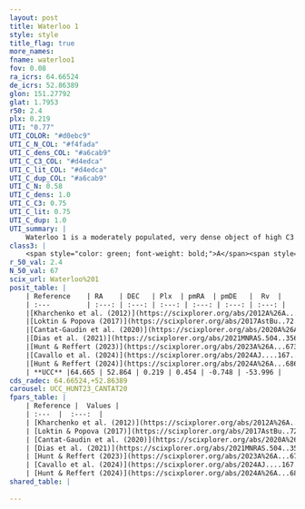 ```yaml
---
layout: post
title: Waterloo 1
style: style
title_flag: true
more_names: 
fname: waterloo1
fov: 0.08
ra_icrs: 64.66524
de_icrs: 52.86389
glon: 151.27792
glat: 1.7953
r50: 2.4
plx: 0.219
UTI: "0.77"
UTI_COLOR: "#d0ebc9"
UTI_C_N_COL: "#f4fada"
UTI_C_dens_COL: "#a6cab9"
UTI_C_C3_COL: "#d4edca"
UTI_C_lit_COL: "#d4edca"
UTI_C_dup_COL: "#a6cab9"
UTI_C_N: 0.58
UTI_C_dens: 1.0
UTI_C_C3: 0.75
UTI_C_lit: 0.75
UTI_C_dup: 1.0
UTI_summary: |
    Waterloo 1 is a moderately populated, very dense object of high C3 quality. It is well-studied in the literature.
class3: |
    <span style="color: green; font-weight: bold;">A</span><span style="color: #FFC300; font-weight: bold;">B</span>
r_50_val: 2.4
N_50_val: 67
scix_url: Waterloo%201
posit_table: |
    | Reference    | RA    | DEC   | Plx  | pmRA  | pmDE   |  Rv  |
    | :---         | :---: | :---: | :---: | :---: | :---: | :---: |
    |[Kharchenko et al. (2012)](https://scixplorer.org/abs/2012A%26A...543A.156K) | 64.657 | 52.86 | -- | -2.79 | 3.27 | -- |
    |[Loktin & Popova (2017)](https://scixplorer.org/abs/2017AstBu..72..257L) | 64.65 | 52.859 | -- | -1.721 | 2.801 | -- |
    |[Cantat-Gaudin et al. (2020)](https://scixplorer.org/abs/2020A%26A...640A...1C) | 64.682 | 52.863 | 0.214 | 0.492 | -0.689 | -- |
    |[Dias et al. (2021)](https://scixplorer.org/abs/2021MNRAS.504..356D) | 64.712 | 52.865 | 0.2 | 0.49 | -0.686 | -- |
    |[Hunt & Reffert (2023)](https://scixplorer.org/abs/2023A%26A...673A.114H) | 64.653 | 52.864 | 0.233 | 0.492 | -0.782 | -9.126 |
    |[Cavallo et al. (2024)](https://scixplorer.org/abs/2024AJ....167...12C) | 65.007 | 52.951 | 0.233 | -- | -- | -- |
    |[Hunt & Reffert (2024)](https://scixplorer.org/abs/2024A%26A...686A..42H) | 64.653 | 52.864 | 0.233 | 0.492 | -0.782 | -9.126 |
    | **UCC** |64.665 | 52.864 | 0.219 | 0.454 | -0.748 | -53.996 | 
cds_radec: 64.66524,+52.86389
carousel: UCC_HUNT23_CANTAT20
fpars_table: |
    | Reference |  Values |
    | :---  |  :---:  |
    | [Kharchenko et al. (2012)](https://scixplorer.org/abs/2012A%26A...543A.156K) | `e_bv=0.91, distance=4400, log_age=8.6` |
    | [Loktin & Popova (2017)](https://scixplorer.org/abs/2017AstBu..72..257L) | `E(B-V)=0.629, Dmod=10.779, logt=7.62` |
    | [Cantat-Gaudin et al. (2020)](https://scixplorer.org/abs/2020A%26A...640A...1C) | `AVNN=2.6, DMNN=13.35, AgeNN=7.22` |
    | [Dias et al. (2021)](https://scixplorer.org/abs/2021MNRAS.504..356D) | `Av=2.623, Dist=3709, logage=6.941, [Fe/H]=-0.254` |
    | [Hunt & Reffert (2023)](https://scixplorer.org/abs/2023A%26A...673A.114H) | `AV50=2.609, diffAV50=2.07, MOD50=12.872, logAge50=7.293` |
    | [Cavallo et al. (2024)](https://scixplorer.org/abs/2024AJ....167...12C) | `AV50=2.33, dMod50=12.86, logAge50=7.96, [Fe/H]50=0.7` |
    | [Hunt & Reffert (2024)](https://scixplorer.org/abs/2024A%26A...686A..42H) | `MassJ=696.957` |
shared_table: |
    
---
```


